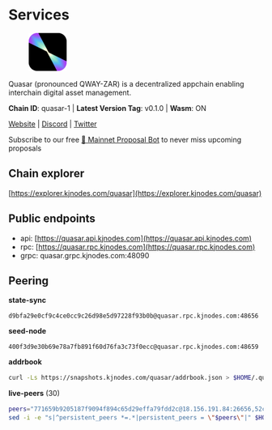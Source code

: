# Services

<figure><img src="https://raw.githubusercontent.com/kj89/cosmos-images/main/logos/quasar.png" alt=""><figcaption></figcaption></figure>

Quasar (pronounced QWAY-ZAR) is a decentralized  appchain enabling interchain digital asset management.

**Chain ID**: quasar-1 | **Latest Version Tag**: v0.1.0 | **Wasm**: ON

[Website](https://www.quasar.fi) | [Discord](https://discord.gg/quasarfi) | [Twitter](https://twitter.com/QuasarFi)



Subscribe to our free [🤖 Mainnet Proposal Bot](https://t.me/kjnodes_proposal_bot) to never miss upcoming proposals


## Chain explorer
[https://explorer.kjnodes.com/quasar](https://explorer.kjnodes.com/quasar)

## Public endpoints

* api: [https://quasar.api.kjnodes.com](https://quasar.api.kjnodes.com)
* rpc: [https://quasar.rpc.kjnodes.com](https://quasar.rpc.kjnodes.com)
* grpc: quasar.grpc.kjnodes.com:48090

## Peering

**state-sync**

```text
d9bfa29e0cf9c4ce0cc9c26d98e5d97228f93b0b@quasar.rpc.kjnodes.com:48656
```

**seed-node**

```text
400f3d9e30b69e78a7fb891f60d76fa3c73f0ecc@quasar.rpc.kjnodes.com:48659
```

**addrbook**
```bash
curl -Ls https://snapshots.kjnodes.com/quasar/addrbook.json > $HOME/.quasarnode/config/addrbook.json
```

**live-peers** (30)
```bash
peers="771659b9205187f9094f894c65d29effa79fdd2c@18.156.191.84:26656,52c1443f58363c147393d7637116e8a0724329d4@51.89.7.235:26647,1369d544be2680e031b57f30a8d18cbe8b17a8ef@54.38.73.121:26656,5a111b281852be31838ecf1202e59981e618355e@89.116.31.95:18256,d9bfa29e0cf9c4ce0cc9c26d98e5d97228f93b0b@65.109.88.38:48656,6f9e244b6e225241c02b235f700c2b0788da982d@148.113.159.22:18256,66e0a7d2c2fc75a91627085d0ac5681a35dfd408@37.252.184.234:26656,201eb8fc1e84beb4bdce8ae5614c7abb41e32edb@65.109.160.91:18256,a40e1d5f63fad9e14edb9c95458b27f3c1de858c@116.203.236.246:26618,f2e7f8af9e5f72bcde83a8bc0ca05aded6d51a5e@103.180.28.199:26656,7e72f64aab40ddcb1a2cf3a8a5bbf99ee01fc6f0@65.108.9.164:10456,bcbc915effeb5e1f4e96670fd68d20a08ad4efa1@65.108.138.80:18256,d7ea38275af96271fd66194dad3951ef38b8ba7c@193.70.33.64:18256,ff8bfc8a197e279810ccb21acdd987dfd6d3eb54@81.0.248.60:18256,a286b35c9e9626cc7b780120ebe4afa883c059ce@144.76.40.53:18256,6128f51914659e0ee2c57970d84223404fe5e5ce@65.108.137.36:26656,1c4d42123dc63fba03bc28d2b5a837879e7de979@162.55.245.149:2040,10e73ac4ab3f9e1edd89e1aa342eb4d4f11120f0@135.181.128.114:18256,d2247f7b919f0781c90ee61958d7044665a22d38@169.155.169.84:26656,97e4468ac589eac505a800411c635b14511a61bb@134.65.195.240:26656,6cceba286b498d4a1931f85e35ea0fa433373057@169.155.170.222:26656,bccdc6cb3a0785bf3ee65d98c38bdd62bb843285@141.95.157.139:18256,d11f867df7e498de0835e2d1b5bc34334c7337d1@65.109.31.114:2490,298e0e1faf8a5da43514cc2908d2908658e732a0@38.146.3.148:18256,8688b59432d98b6ded8bed01c3c29d4892ae6e4f@38.146.3.149:18256,471518432477e31ea348af246c0b54095d41352c@134.65.195.144:26656,2028d1984d4828fb5662225d12db1a8722b9bfab@135.181.215.62:4740,e726816f42831689eab9378d5d577f1d06d25716@176.9.188.21:26656,982e80ee53fedcb54a19d5f0dba154a0c1aedc2a@3.34.113.161:26656,c97640c7c53a32ff301c09b261bbccb35c286dba@65.109.50.30:26656"
sed -i -e "s|^persistent_peers *=.*|persistent_peers = \"$peers\"|" $HOME/.quasarnode/config/config.toml
```

